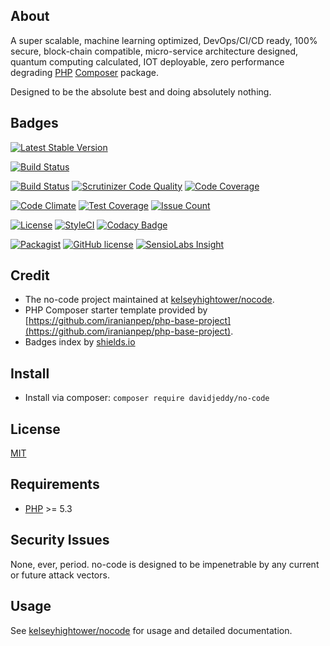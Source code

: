 ## About
A super scalable, machine learning optimized, DevOps/CI/CD ready, 100% secure, block-chain compatible, micro-service
architecture designed, quantum computing calculated, IOT deployable, zero performance degrading [PHP](https://php.net) [Composer](https://getcomposer.org/) package. 

Designed to be the absolute best and doing absolutely nothing.

## Badges
[![Latest Stable Version](https://poser.pugx.org/davidjeddy/no-code/v/stable)](https://packagist.org/packages/davidjeddy/no-code)

[![Build Status](https://travis-ci.org/davidjeddy/no-code.svg?branch=master)](https://travis-ci.org/davidjeddy/no-code)

[![Build Status](https://scrutinizer-ci.com/g/davidjeddy/no-code/badges/build.png?b=master)](https://scrutinizer-ci.com/g/davidjeddy/no-code/build-status/master)
[![Scrutinizer Code Quality](https://scrutinizer-ci.com/g/davidjeddy/no-code/badges/quality-score.png?b=master)](https://scrutinizer-ci.com/g/davidjeddy/no-code/?branch=master)
[![Code Coverage](https://scrutinizer-ci.com/g/davidjeddy/no-code/badges/coverage.png?b=master)](https://scrutinizer-ci.com/g/davidjeddy/no-code/?branch=master)

[![Code Climate](https://codeclimate.com/github/davidjeddy/no-code/badges/gpa.svg)](https://codeclimate.com/github/davidjeddy/no-code)
[![Test Coverage](https://codeclimate.com/github/davidjeddy/no-code/badges/coverage.svg)](https://codeclimate.com/github/davidjeddy/no-code/coverage)
[![Issue Count](https://codeclimate.com/github/davidjeddy/no-code/badges/issue_count.svg)](https://codeclimate.com/github/davidjeddy/no-code)

[![License](https://poser.pugx.org/davidjeddy/no-code/license)](https://packagist.org/packages/davidjeddy/no-code)
[![StyleCI](https://styleci.io/repos/88731011/shield?branch=master)](https://styleci.io/repos/88731011)
[![Codacy Badge](https://api.codacy.com/project/badge/Grade/f6798ce3c00e4de083d89f289b6c9285)](https://www.codacy.com/app/davidjeddy/no-code?utm_source=github.com&amp;utm_medium=referral&amp;utm_content=davidjeddy/no-code&amp;utm_campaign=Badge_Grade)

[![Packagist](https://img.shields.io/packagist/dt/davidjeddy/no-code.svg)](https://packagist.org/packages/davidjeddy/no-code)
[![GitHub license](https://img.shields.io/badge/license-MIT-blue.svg)](https://raw.githubusercontent.com/davidjeddy/no-code/master/LICENSE)
[![SensioLabs Insight](https://insight.sensiolabs.com/projects/0613c308-3c94-427f-97a1-9b2a0688038c/mini.png)](https://insight.sensiolabs.com/projects/0613c308-3c94-427f-97a1-9b2a0688038c/mini.png)

## Credit
 - The no-code project maintained at [kelseyhightower/nocode](https://github.com/kelseyhightower/nocode).
 - PHP Composer starter template provided by [https://github.com/iranianpep/php-base-project](https://github.com/iranianpep/php-base-project).
 - Badges index by [shields.io](https://shields.io/)
 
## Install
 - Install via composer: `composer require davidjeddy/no-code`

## License
[MIT](https://github.com/davidjeddy/no-code/blob/master/LICENSE)

## Requirements
- [PHP](https://php.net) >= 5.3

## Security Issues
None, ever, period. no-code is designed to be impenetrable by any current or future attack vectors.

## Usage
See [kelseyhightower/nocode](https://github.com/kelseyhightower/nocode) for usage and detailed documentation.
